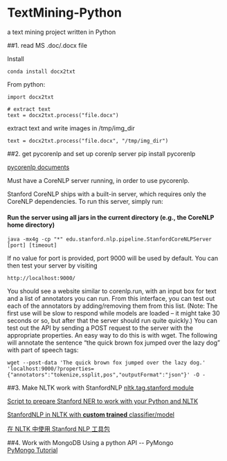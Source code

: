 # TextMining-Python
a text mining project written in Python

##1. read MS .doc/.docx file

Install  

	conda install docx2txt

From python:

	import docx2txt  
	
	# extract text  
	text = docx2txt.process("file.docx")

extract text and write images in /tmp/img_dir  

	text = docx2txt.process("file.docx", "/tmp/img_dir")
	

##2. get pycorenlp and set up corenlp server
	pip install pycorenlp
	
[pycorenlp documents](https://github.com/smilli/py-corenlp)

Must have a CoreNLP server running, in order to use pycorenlp.

Stanford CoreNLP ships with a built-in server, which requires only the CoreNLP dependencies. To run this server, simply run:

#### Run the server using all jars in the current directory (e.g., the CoreNLP home directory)
	java -mx4g -cp "*" edu.stanford.nlp.pipeline.StanfordCoreNLPServer [port] [timeout]

If no value for port is provided, port 9000 will be used by default. You can then test your server by visiting

	http://localhost:9000/

You should see a website similar to corenlp.run, with an input box for text and a list of annotators you can run. From this interface, you can test out each of the annotators by adding/removing them from this list. (Note: The first use will be slow to respond while models are loaded – it might take 30 seconds or so, but after that the server should run quite quickly.) You can test out the API by sending a POST request to the server with the appropriate properties. An easy way to do this is with wget. The following will annotate the sentence “the quick brown fox jumped over the lazy dog” with part of speech tags:

	wget --post-data 'The quick brown fox jumped over the lazy dog.' 'localhost:9000/?properties={"annotators":"tokenize,ssplit,pos","outputFormat":"json"}' -O -
 
##3. Make NLTK work with StanfordNLP
[nltk.tag.stanford module](http://www.nltk.org/api/nltk.tag.html#module-nltk.tag.stanford)

[Script to prepare Stanford NER to work with your Python and NLTK](https://gist.github.com/troyane/c9355a3103ea08679baf)

[StanfordNLP in NLTK with **custom trained** classifier/model](http://stackoverflow.com/questions/34037094/setting-nltk-with-stanford-nlp-both-stanfordnertagger-and-stanfordpostagger-fo)

[在 NLTK 中使用 Stanford NLP 工具包](http://www.zmonster.me/2016/06/08/use-stanford-nlp-package-in-nltk.html)

##4. Work with MongoDB
Using a python API -- PyMongo  
[PyMongo Tutorial](http://api.mongodb.com/python/current/tutorial.html)